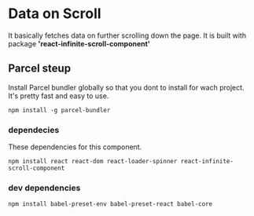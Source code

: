 # Data on Scroll

It basically fetches data on further scrolling down the page.
It is built with package <strong>'react-infinite-scroll-component'</strong>


## Parcel steup

Install Parcel bundler globally so that you dont to install for wach project.
It's pretty fast and easy to use.

``` npm install -g parcel-bundler ```

### dependecies
These dependencies for this component.

``` npm install react react-dom react-loader-spinner react-infinite-scroll-component ```

### dev dependencies 

``` npm install babel-preset-env babel-preset-react babel-core ```